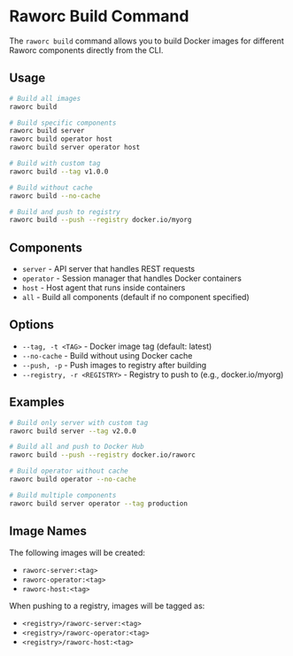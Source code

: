 # Raworc Build Command

The `raworc build` command allows you to build Docker images for different Raworc components directly from the CLI.

## Usage

```bash
# Build all images
raworc build

# Build specific components
raworc build server
raworc build operator host
raworc build server operator host

# Build with custom tag
raworc build --tag v1.0.0

# Build without cache
raworc build --no-cache

# Build and push to registry
raworc build --push --registry docker.io/myorg
```

## Components

- `server` - API server that handles REST requests
- `operator` - Session manager that handles Docker containers
- `host` - Host agent that runs inside containers
- `all` - Build all components (default if no component specified)

## Options

- `--tag, -t <TAG>` - Docker image tag (default: latest)
- `--no-cache` - Build without using Docker cache
- `--push, -p` - Push images to registry after building
- `--registry, -r <REGISTRY>` - Registry to push to (e.g., docker.io/myorg)

## Examples

```bash
# Build only server with custom tag
raworc build server --tag v2.0.0

# Build all and push to Docker Hub
raworc build --push --registry docker.io/raworc

# Build operator without cache
raworc build operator --no-cache

# Build multiple components
raworc build server operator --tag production
```

## Image Names

The following images will be created:
- `raworc-server:<tag>`
- `raworc-operator:<tag>`
- `raworc-host:<tag>`

When pushing to a registry, images will be tagged as:
- `<registry>/raworc-server:<tag>`
- `<registry>/raworc-operator:<tag>`
- `<registry>/raworc-host:<tag>`